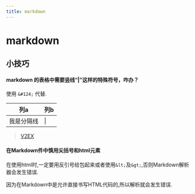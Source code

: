 ```yaml
---
title: markdown
---
```


# markdown

## 小技巧

#### markdown 的表格中需要竖线“|”这样的特殊符号，咋办？

使用 `&#124;` 代替.

列a|列b
---|---
我是分隔线|&#124;

>[V2EX](https://www.v2ex.com/t/169359)

#### 在Markdown件中慎用尖括号和html元素

在使用html时,一定要用反引号给包起来或者使用`&lt;`及`&gt;`,否则Markdown解析器会发生错误.

因为在Markdown中是允许直接书写HTML代码的,所以解析就会发生错误.
